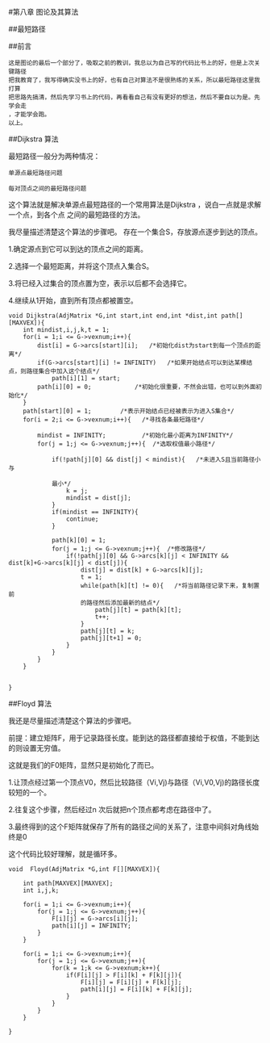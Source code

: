 #第八章  图论及其算法

##最短路径

##前言
    
    这是图论的最后一个部分了，吸取之前的教训，我总以为自己写的代码比书上的好，但是上次关键路径
    把我教育了，我写得确实没书上的好，也有自己对算法不是很熟练的关系，所以最短路径这里我打算
    把思路先搞清，然后先学习书上的代码，再看看自己有没有更好的想法，然后不要自以为是。先学会走
    ，才能学会跑。
    以上。
    
##Dijkstra 算法

最短路径一般分为两种情况：
    
    单源点最短路径问题
    
    每对顶点之间的最短路径问题
    
这个算法就是解决单源点最短路径的一个常用算法是Dijkstra ，说白一点就是求解一个点，到各个点
之间的最短路径的方法。

我尽量描述清楚这个算法的步骤吧。
存在一个集合S，存放源点逐步到达的顶点。

1.确定源点到它可以到达的顶点之间的距离。

2.选择一个最短距离，并将这个顶点入集合S。

3.将已经入过集合的顶点置为空，表示以后都不会选择它。

4.继续从1开始，直到所有顶点都被置空。


```
void Dijkstra(AdjMatrix *G,int start,int end,int *dist,int path[][MAXVEX]){
    int mindist,i,j,k,t = 1;
    for(i = 1;i <= G->vexnum;i++){  
        dist[i] = G->arcs[start][i];   /*初始化dist为start到每一个顶点的距离*/
        if(G->arcs[start][i] != INFINITY)   /*如果开始结点可以到达某棵结点，则路径集合中加入这个结点*/
            path[i][1] = start;
        path[i][0] = 0;            /*初始化很重要，不然会出错，也可以到外面初始化*/
    }
    path[start][0] = 1;        /*表示开始结点已经被表示为进入S集合*/
    for(i = 2;i <= G->vexnum;i++){   /*寻找各条最短路径*/

        mindist = INFINITY;          /*初始化最小距离为INFINITY*/
        for(j = 1;j <= G->vexnum;j++){  /*选取权值最小路径*/

            if(!path[j][0] && dist[j] < mindist){   /*未进入S且当前路径小与 
            
            最小*/
                k = j;                       
                mindist = dist[j];
            }
            if(mindist == INFINITY){ 
                continue;
            }
     
            path[k][0] = 1;
            for(j = 1;j <= G->vexnum;j++){  /*修改路径*/
                if(!path[j][0] && G->arcs[k][j] < INFINITY && dist[k]+G->arcs[k][j] < dist[j]){
                    dist[j] = dist[k] + G->arcs[k][j];
                    t = 1;
                    while(path[k][t] != 0){   /*将当前路径记录下来，复制置前
                    的路径然后添加最新的结点*/
                        path[j][t] = path[k][t];
                        t++;
                    }
                    path[j][t] = k;
                    path[j][t+1] = 0;
                }
            }
        }
    }


}

```

##Floyd 算法

我还是尽量描述清楚这个算法的步骤吧。

前提：建立矩阵F，用于记录路径长度。能到达的路径都直接给于权值，不能到达的则设置无穷值。

这就是我们的F0矩阵，显然只是初始化了而已。

1.让顶点经过第一个顶点V0，然后比较路径（Vi,Vj)与路径（Vi,V0,Vj)的路径长度较短的一个。

2.往复这个步骤，然后经过n 次后就把n个顶点都考虑在路径中了。

3.最终得到的这个F矩阵就保存了所有的路径之间的关系了，注意中间斜对角线始终是0


这个代码比较好理解，就是循环多。
```
void  Floyd(AdjMatrix *G,int F[][MAXVEX]){

    int path[MAXVEX][MAXVEX];
    int i,j,k;

    for(i = 1;i <= G->vexnum;i++){
        for(j = 1;j <= G->vexnum;j++){
            F[i][j] = G->arcs[i][j];
            path[i][j] = INFINITY;
        }
    }

    for(i = 1;i <= G->vexnum;i++){
        for(j = 1;j <= G->vexnum;j++){
            for(k = 1;k <= G->vexnum;k++){
                if(F[i][j] > F[i][k] + F[k][j]){
                    F[i][j] = F[i][j] + F[k][j];
                    path[i][j] = F[i][k] + F[k][j];
                }
            }
        }
    }

}


```